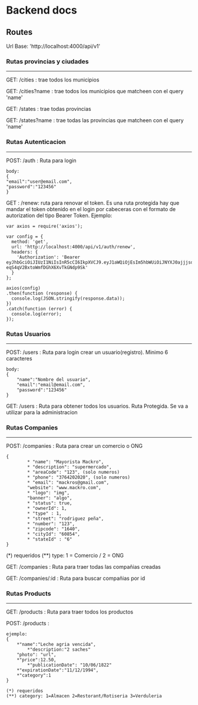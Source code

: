 # Backend docs

## Routes
Url Base: 'http://localhost:4000/api/v1'

### Rutas provincias y ciudades
---


GET: /cities : trae todos los municipios

GET: /cities?name : trae todos los municipios que matcheen con el query 'name'

GET: /states : trae todas provincias

GET: /states?name : trae todas las provincias que matcheen con el query 'name'

### Rutas Autenticacion
----
POST: /auth : Ruta para login
```
body:
{
"email":"user@email.com",
"password":"123456"
}
```
GET : /renew: ruta para renovar el token. Es una ruta protegida hay que mandar el token obtenido en el login por cabeceras con el formato de autorization del tipo Bearer Token.
Ejemplo:
```
var axios = require('axios');

var config = {
  method: 'get',
  url: 'http://localhost:4000/api/v1/auth/renew',
  headers: { 
    'Authorization': 'Bearer eyJhbGciOiJIUzI1NiIsInR5cCI6IkpXVCJ9.eyJ1aWQiOjEsIm5hbWUiOiJNYXJ0ajjjsdFycm8iLCJpYXQiOjE2NDE0OTA1NTUsImV4cCI6MTY0MTQ5Nzc1NX0.1pwGm7r7tzde-eqS4qV2BxtoWmfDGhX6XvTkGNdp9Sk'
  }
};

axios(config)
.then(function (response) {
  console.log(JSON.stringify(response.data));
})
.catch(function (error) {
  console.log(error);
});
```
### Rutas Usuarios
---
POST: /users : Ruta para login crear un usuario(registro). Minimo 6 caracteres
```
body:
{
    "name":"Nombre del usuario",
    "email":"email@email.com",
    "password":"123456"
}
```

GET: /users : Ruta para obtener todos los usuarios. Ruta Protegida. Se va a utilizar para la administracion

### Rutas Companies
---
POST: /companies : Ruta para crear un comercio o ONG
```
{
		* "name": "Mayorista Mackro",
		* "description": "supermercado",
		* "areaCode": "123", (solo numeros)
		* "phone": "3764202020", (solo numeros)
		* "email": "mackros@gmail.com",
		"website": "www.mackro.com",
		* "logo": "img",
		"banner": "algo",
		* "status": true,
		* "ownerId": 1,
		* "type" : 1,
		* "street": "rodriguez peña",
		* "number": "123",
		* "zipcode": "1640",
		* "cityId": "60854",
		* "stateId" : "6" 
}

```
(*) requeridos
(**) type: 1 = Comercio / 2 = ONG
 

GET: /companies : Ruta para traer todas las compañias creadas
 
GET: /companies/:id : Ruta para buscar compañias por id

### Rutas Products
---

GET: /products : Ruta para traer todos los productos

POST: /products :  
```
ejemplo:
{
    *"name":"Leche agria vencida",
		*"description:"2 saches"
    "photo": "url",
    *"price":12.50,
		*"publicationDate": "10/06/1822"
    *"expirationDate":"11/12/1994",
    *"category":1
}

(*) requeridos
(**) category: 1=Almacen 2=Restorant/Rotiseria 3=Verduleria

```
